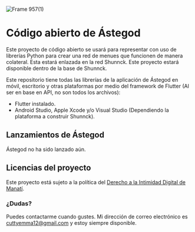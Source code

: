 ![Frame 957(1)](https://github.com/TornadoAzul/astegod/assets/40547556/4f8c36fc-ced8-452b-9cb7-9ebcbb2e14ed)
# Código abierto de Ástegod
Este proyecto de código abierto se usará para representar con uso de librerías
Python para crear una red de menues que funcionen de manera colateral. Esta
estará enlazada en la red Shunnck. Este proyecto estará disponible dentro de
la base de Shunnck.

Este repositorio tiene todas las librerías de la aplicación de Ástegod
en móvil, escritorio y otras plataformas por medio del framework de
Flutter (Al ser en base en API, no son todos los archivos):

- Flutter instalado.
- Android Studio, Apple Xcode y/o Visual Studio (Dependiendo la plataforma
  a construir Shunnck).

## Lanzamientos de Ástegod
Ástegod no ha sido lanzado aún.

## Licencias del proyecto
Este proyecto está sujeto a la política del [Derecho a la Intimidad Digital de Manatí](https://github.com/TornadoAzul/intimidad-digital-manati).

### ¿Dudas?
Puedes contactarme cuando gustes. Mi dirección de correo electrónico es 
cuttyemma12@gmail.com y estoy siempre disponible.
